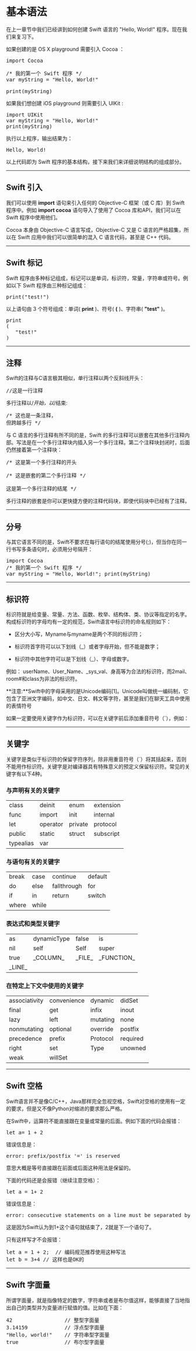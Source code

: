 # 基本语法

在上一章节中我们已经讲到如何创建 Swift 语言的 "Hello, World!" 程序。现在我们来复习下。

如果创建的是 OS X playground 需要引入 Cocoa ：

<pre class="prettyprint prettyprinted"><span class="kwd">import</span> <span class="typ">Cocoa</span>

<span class="com">/* 我的第一个 Swift 程序 */</span>
<span class="kwd">var</span> <span class="pln">myString</span> <span class="pun">=</span> <span class="str">"Hello, World!"</span>

<span class="kwd">print</span><span class="pun">(</span><span class="pln">myString</span><span class="pun">)</span></pre>

如果我们想创建 iOS playground 则需要引入 UIKit :

<pre class="prettyprint prettyprinted"><span class="kwd">import</span> <span class="typ">UIKit</span>
<span class="kwd">var</span> <span class="pln">myString</span> <span class="pun">=</span> <span class="str">"Hello, World!"</span>
<span class="kwd">print</span><span class="pun">(</span><span class="pln">myString</span><span class="pun">)</span></pre>

执行以上程序，输出结果为：

<pre class="prettyprint prettyprinted"><span class="typ">Hello</span><span class="pun">,</span> <span class="typ">World</span><span class="pun">!</span> </pre>

以上代码即为 Swift 程序的基本结构，接下来我们来详细说明结构的组成部分。

* * *

## Swift 引入

我们可以使用 **import** 语句来引入任何的 Objective-C 框架（或 C 库）到 Swift 程序中。例如 **import cocoa** 语句导入了使用了 Cocoa 库和API，我们可以在 Swift 程序中使用他们。

Cocoa 本身由 Objective-C 语言写成，Objective-C 又是 C 语言的严格超集，所以在 Swift 应用中我们可以很简单的混入 C 语言代码，甚至是 C++ 代码。

* * *

## Swift 标记

Swift 程序由多种标记组成，标记可以是单词，标识符，常量，字符串或符号。例如以下 Swift 程序由三种标记组成：

<pre class="prettyprint prettyprinted"><span class="kwd">print</span><span class="pun">(</span><span class="str">"test!"</span><span class="pun">)</span></pre>

以上语句由 3 个符号组成：单词( **print** )、符号( **(** )、字符串( **"test"** )。

<pre class="prettyprint prettyprinted"><span class="kwd">print</span>
<span class="pun">(</span>
   <span class="str">"test!"</span>
<span class="pun">)</span></pre>

* * *

## 注释

Swift的注释与C语言极其相似，单行注释以两个反斜线开头：

<pre class="prettyprint prettyprinted"><span class="com">//这是一行注释</span></pre>

多行注释以/*开始，以*/结束:

<pre class="prettyprint prettyprinted"><span class="com">/* 这也是一条注释，
但跨越多行 */</span></pre>

与 C 语言的多行注释有所不同的是，Swift 的多行注释可以嵌套在其他多行注释内部。写法是在一个多行注释块内插入另一个多行注释。第二个注释块封闭时，后面仍然接着第一个注释块：

<pre class="prettyprint prettyprinted"><span class="com">/* 这是第一个多行注释的开头

/* 这是嵌套的第二个多行注释 */</span>

<span class="pun">这是第一个多行注释的结尾</span> <span class="pun">*/</span></pre>

多行注释的嵌套是你可以更快捷方便的注释代码块，即使代码块中已经有了注释。

* * *

## 分号

与其它语言不同的是，Swift不要求在每行语句的结尾使用分号(;)，但当你在同一行书写多条语句时，必须用分号隔开：

<pre class="prettyprint prettyprinted"><span class="kwd">import</span> <span class="typ">Cocoa</span>
<span class="com">/* 我的第一个 Swift 程序 */</span>
<span class="kwd">var</span> <span class="pln">myString</span> <span class="pun">=</span> <span class="str">"Hello, World!"</span><span class="pun">;</span> <span class="kwd">print</span><span class="pun">(</span><span class="pln">myString</span><span class="pun">)</span></pre>

* * *

## 标识符

标识符就是给变量、常量、方法、函数、枚举、结构体、类、协议等指定的名字。构成标识符的字母均有一定的规范，Swift语言中标识符的命名规则如下：

*   区分大小写，<span lang="EN-US">Myname</span>与<span lang="EN-US">myname</span>是两个不同的标识符；

*   标识符首字符可以以下划线（<span lang="EN-US">_</span>）或者字母开始，但不能是数字；

*   标识符中其他字符可以是下划线（<span lang="EN-US">_</span>）、字母或数字。

例如： userName、User_Name、_sys_val、身高等为合法的标识符，而2mail、room#和class为非法的标识符。

**注意:**Swift中的字母采用的是Unicode编码[1]。Unicode叫做统一编码制，它包含了亚洲文字编码，如中文、日文、韩文等字符，甚至是我们在聊天工具中使用的表情符号

如果一定要使用关键字作为标识符，可以在关键字前后添加重音符号（`），例如：

* * *

## 关键字

关键字是类似于标识符的保留字符序列，除非用重音符号（`）将其括起来，否则不能用作标识符。关键字是对编译器具有特殊意义的预定义保留标识符。常见的关键字有以下4种。

### 与声明有关的关键字

<table class="reference">

<tbody>

<tr>

<td>class</td>

<td>deinit</td>

<td>enum</td>

<td>extension</td>

</tr>

<tr>

<td>func</td>

<td>import</td>

<td>init</td>

<td>internal</td>

</tr>

<tr>

<td>let</td>

<td>operator</td>

<td>private</td>

<td>protocol</td>

</tr>

<tr>

<td>public</td>

<td>static</td>

<td>struct</td>

<td>subscript</td>

</tr>

<tr>

<td>typealias</td>

<td>var</td>

<td> </td>

<td> </td>

</tr>

</tbody>

</table>

### 与语句有关的关键字

<table class="reference">

<tbody>

<tr>

<td>break</td>

<td>case</td>

<td>continue</td>

<td>default</td>

</tr>

<tr>

<td>do</td>

<td>else</td>

<td>fallthrough</td>

<td>for</td>

</tr>

<tr>

<td>if</td>

<td>in</td>

<td>return</td>

<td>switch</td>

</tr>

<tr>

<td>where</td>

<td>while</td>

<td> </td>

<td> </td>

</tr>

</tbody>

</table>

### 表达式和类型关键字

<table class="reference">

<tbody>

<tr>

<td>as</td>

<td>dynamicType</td>

<td>false</td>

<td>is</td>

</tr>

<tr>

<td>nil</td>

<td>self</td>

<td>Self</td>

<td>super</td>

</tr>

<tr>

<td>true</td>

<td>_COLUMN_</td>

<td>_FILE_</td>

<td>_FUNCTION_</td>

</tr>

<tr>

<td>_LINE_</td>

<td> </td>

<td> </td>

<td> </td>

</tr>

</tbody>

</table>

### 在特定上下文中使用的关键字

<table class="reference">

<tbody>

<tr>

<td>associativity</td>

<td>convenience</td>

<td>dynamic</td>

<td>didSet</td>

</tr>

<tr>

<td>final</td>

<td>get</td>

<td>infix</td>

<td>inout</td>

</tr>

<tr>

<td>lazy</td>

<td>left</td>

<td>mutating</td>

<td>none</td>

</tr>

<tr>

<td>nonmutating</td>

<td>optional</td>

<td>override</td>

<td>postfix</td>

</tr>

<tr>

<td>precedence</td>

<td>prefix</td>

<td>Protocol</td>

<td>required</td>

</tr>

<tr>

<td>right</td>

<td>set</td>

<td>Type</td>

<td>unowned</td>

</tr>

<tr>

<td>weak</td>

<td>willSet</td>

<td> </td>

<td> </td>

</tr>

</tbody>

</table>

* * *

## Swift 空格

Swift语言并不是像C/C++，Java那样完全忽视空格，Swift对空格的使用有一定的要求，但是又不像Python对缩进的要求那么严格。

在Swift中，运算符不能直接跟在变量或常量的后面。例如下面的代码会报错：

<pre class="prettyprint prettyprinted"><span class="kwd">let</span> <span class="pln">a</span><span class="pun">=</span> <span class="lit">1</span> <span class="pun">+</span> <span class="lit">2</span></pre>

错误信息是：

<pre class="prettyprint prettyprinted"><span class="pln">error</span><span class="pun">:</span> <span class="pln">prefix</span><span class="pun">/</span><span class="pln">postfix</span> <span class="str">'='</span> <span class="kwd">is</span> <span class="pln">reserved</span></pre>

意思大概是等号直接跟在前面或后面这种用法是保留的。

下面的代码还是会报错（继续注意空格）：

<pre class="prettyprint prettyprinted"><span class="kwd">let</span> <span class="pln">a</span> <span class="pun">=</span> <span class="lit">1</span><span class="pun">+</span> <span class="lit">2</span></pre>

错误信息是：

<pre class="prettyprint prettyprinted"><span class="pln">error</span><span class="pun">:</span> <span class="pln">consecutive statements on a line must be separated</span> <span class="kwd">by</span> <span class="str">';'</span></pre>

这是因为Swift认为到1+这个语句就结束了，2就是下一个语句了。

只有这样写才不会报错：

<pre class="prettyprint prettyprinted"><span class="kwd">let</span> <span class="pln">a</span> <span class="pun">=</span> <span class="lit">1</span> <span class="pun">+</span> <span class="lit">2</span><span class="pun">;</span>  <span class="com">// 编码规范推荐使用这种写法</span>
<span class="kwd">let</span> <span class="pln">b</span> <span class="pun">=</span> <span class="lit">3</span><span class="pun">+</span><span class="lit">4</span> <span class="com">// 这样也是OK的</span></pre>

* * *

## Swift 字面量

所谓字面量，就是指像特定的数字，字符串或者是布尔值这样，能够直接了当地指出自己的类型并为变量进行赋值的值。比如在下面：

<pre class="prettyprint prettyprinted"><span class="lit">42</span>                 <span class="com">// 整型字面量</span>
<span class="lit">3.14159</span>            <span class="com">// 浮点型字面量</span>
<span class="str">"Hello, world!"</span>    <span class="com">// 字符串型字面量</span>
<span class="kwd">true</span>               <span class="com">// 布尔型字面量</span></pre>



